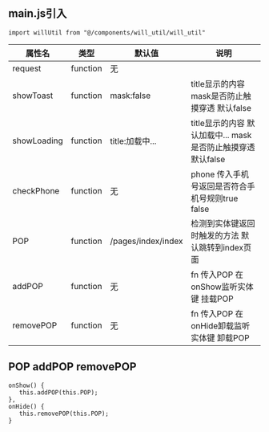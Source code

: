 ## main.js引入
```
import willUtil from "@/components/will_util/will_util"
```
|属性名				|类型				|默认值				|说明	|
|--						|--					|--						|--		|
|request			|function		|无						|			|
|showToast		|function		|mask:false		|title显示的内容 mask是否防止触摸穿透 默认false|
|showLoading	|function		|title:加载中...		|title显示的内容 默认加载中... mask是否防止触摸穿透 默认false|
|checkPhone		|function		|无						|phone 传入手机号返回是否符合手机号规则true false| 
|POP					|function		|/pages/index/index	|检测到实体键返回时触发的方法 默认跳转到index页面| 
|addPOP				|function		|无						|fn 传入POP 在onShow监听实体键 挂载POP| 
|removePOP		|function		|无						|fn 传入POP 在onHide卸载监听实体键 卸载POP|
 
 ## POP addPOP removePOP
 ```
 onShow() {
 	this.addPOP(this.POP); 
 },
 onHide() {
 	this.removePOP(this.POP);
 }
 ```